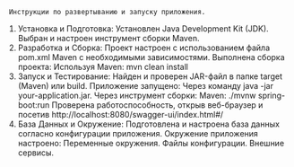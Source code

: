      Инструкции по развертыванию и запуску приложения.
1. Установка и Подготовка:
    Установлен Java Development Kit (JDK).
    Выбран и настроен инструмент сборки Maven.
2. Разработка и Сборка:
   Проект настроен с использованием файла pom.xml Maven с необходимыми зависимостями.
    Выполнена сборка проекта:
    Используя Maven: mvn clean install
3. Запуск и Тестирование:
   Найден и проверен JAR-файл в папке target (Maven) или build.
   Приложение запущено:
   Через команду java -jar your-application.jar.
   Через инструмент сборки:
   Maven: ./mvnw spring-boot:run
   Проверена работоспособность, открыв веб-браузер и посетив http://localhost:8080/swagger-ui/index.html#/
4. База Данных и Окружение:
   Подготовлена и настроена база данных согласно конфигурации приложения.
   Окружение приложения настроено:
   Переменные окружения.
   Файлы конфигурации.
   Внешние сервисы.
